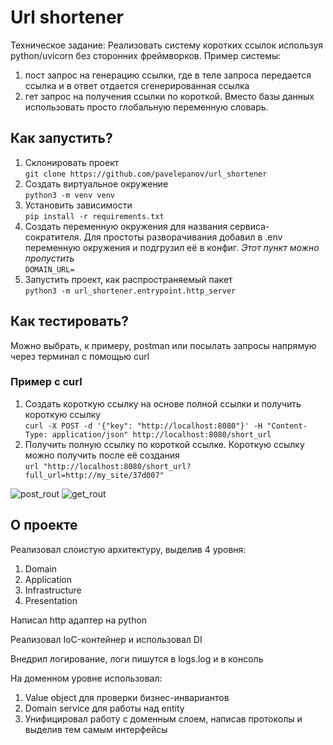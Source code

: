 # Url shortener
Техническое задание:
Реализовать систему коротких ссылок используя python/uvicorn без сторонних фреймворков.
Пример системы:
1) пост запрос на генерацию ссылки, где в теле запроса передается ссылка и в ответ отдается сгенерированная ссылка
2) гет запрос на получения ссылки по короткой.
Вместо базы данных использовать просто глобальную переменную словарь.

## Как запустить?

1. Склонировать проект \
```git clone https://github.com/pavelepanov/url_shortener```
2. Создать виртуальное окружение \
```python3 -m venv venv```
3. Установить зависимости \
```pip install -r requirements.txt```
4. Создать переменную окружения для названия сервиса-сократителя. Для простоты разворачивания добавил в .env переменную окружения и подгрузил её в конфиг. *Этот пункт можно пропустить* \
```DOMAIN_URL=```
5. Запустить проект, как распространяемый пакет \
```python3 -m url_shortener.entrypoint.http_server ```

## Как тестировать?
Можно выбрать, к примеру, postman или посылать запросы напрямую через терминал с помощью curl
### Пример с curl
1. Создать короткую ссылку на основе полной ссылки и получить короткую ссылку\
```curl -X POST -d '{"key": "http://localhost:8080"}' -H "Content-Type: application/json" http://localhost:8080/short_url```
2. Получить полную ссылку по короткой ссылке. Короткую ссылку можно получить после её создания \
```url "http://localhost:8080/short_url?full_url=http://my_site/37d007"```

![post_rout](/documentation/POST.jpg "POST rout example")
![get_rout](/documentation/GET.jpg "GET rout example")

## О проекте
Реализовал слоистую архитектуру, выделив 4 уровня:
1. Domain
2. Application
3. Infrastructure
4. Presentation

Написал http адаптер на python

Реализовал IoC-контейнер и использовал DI

Внедрил логирование, логи пишутся в logs.log и в консоль

На доменном уровне использовал:
1. Value object для проверки бизнес-инвариантов
2. Domain service для работы над entity
3. Унифицировал работу с доменным слоем, написав протоколы и выделив тем самым интерфейсы
